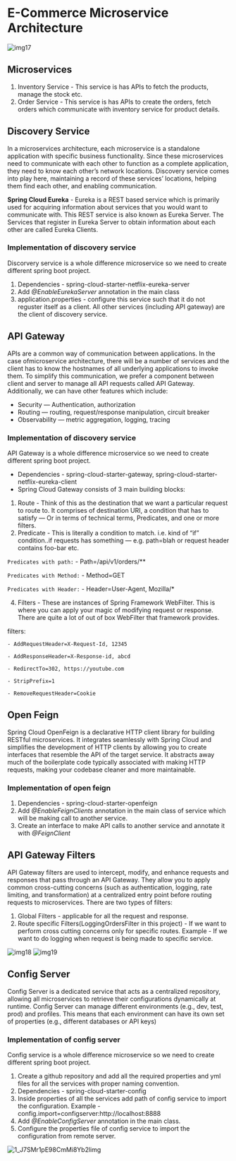 # E-Commerce Microservice Architecture

![img17](https://github.com/user-attachments/assets/dbfdf67b-f3ac-45e0-9db0-0c6ab52961cc)

## Microservices
1. Inventory Service - This service is has APIs to fetch the products, manage the stock etc.
2. Order Service - This service is has APIs to create the orders, fetch orders which communicate with inventory service for product details.

## Discovery Service
In a microservices architecture, each microservice is a standalone application with specific business functionality. Since these microservices need to communicate with each other to function as a 
complete application, they need to know each other’s network locations. Discovery service comes into play here, maintaining a record of these services’ locations, helping them find each other, 
and enabling communication.

**Spring Cloud Eureka** - Eureka is a REST based service which is primarily used for acquiring information about services that you would want to communicate with. This REST service is also known as
Eureka Server. The Services that register in Eureka Server to obtain information about each other are called Eureka Clients.

### Implementation of discovery service
Discorvery service is a whole difference microservice so we need to create different spring boot project.
1. Dependencies - spring-cloud-starter-netflix-eureka-server
2. Add _@EnableEurekaServer_ annotation in the main class
3. application.properties - configure this service such that it do not reguster itself as a client. All other services (including API gateway) are the client of discovery service.

## API Gateway
APIs are a common way of communication between applications. In the case ofmicroservice architecture, there will be a number of services and the client has to know the hostnames of 
all underlying applications to invoke them. To simplify this communication, we prefer a component between client and server to manage all API requests called API Gateway. Additionally, 
we can have other features which include:
* Security — Authentication, authorization
* Routing — routing, request/response manipulation, circuit breaker
* Observability — metric aggregation, logging, tracing

### Implementation of discovery service
API Gateway is a whole difference microservice so we need to create different spring boot project.
* Dependencies - spring-cloud-starter-gateway, spring-cloud-starter-netflix-eureka-client
* Spring Cloud Gateway consists of 3 main building blocks:
1. Route - Think of this as the destination that we want a particular request to route to. It comprises of destination URI, a condition that has to satisfy — Or in terms of technical terms,
Predicates, and one or more filters.
2. Predicate - This is literally a condition to match. i.e. kind of “if” condition..if requests has something — e.g. path=blah or request header contains foo-bar etc.

`Predicates with path:` - Path=/api/v1/orders/**

`Predicates with Method:` - Method=GET

`Predicates with Header:` - Header=User-Agent, Mozilla/*

4. Filters - These are instances of Spring Framework WebFilter. This is where you can apply your magic of modifying request or response. There are quite a lot of out of
box WebFilter that framework provides.

filters:

`- AddRequestHeader=X-Request-Id, 12345`

`- AddResponseHeader=X-Response-id, abcd`

`- RedirectTo=302, https://youtube.com`

`- StripPrefix=1`

`- RemoveRequestHeader=Cookie`

## Open Feign
Spring Cloud OpenFeign is a declarative HTTP client library for building RESTful microservices. It integrates seamlessly with Spring Cloud and simplifies the development of HTTP clients 
by allowing you to create interfaces that resemble the API of the target service. It abstracts away much of the boilerplate code typically associated with making HTTP requests, 
making your codebase cleaner and more maintainable.

### Implementation of open feign
1. Dependencies - spring-cloud-starter-openfeign
2. Add _@EnableFeignClients_ annotation in the main class of service which will be making call to another service.
3. Create an interface to make API calls to another service and annotate it with _@FeignClient_

## API Gateway Filters
API Gateway filters are used to intercept, modify, and enhance requests and responses that pass through an API Gateway. They allow you to apply common cross-cutting concerns
(such as authentication, logging, rate limiting, and transformation) at a centralized entry point before routing requests to microservices. There are two types of filters:
1. Global Filters - applicable for all the request and response.
2. Route specific Filters(LoggingOrdersFilter in this project) - If we want to perform cross cutting concerns only for specific routes. Example - If we want to do logging when request is being made to specific service.

![img18](https://github.com/user-attachments/assets/c2245a2c-6904-484c-86ad-26a54de422fc)
![img19](https://github.com/user-attachments/assets/0660b2cd-ba70-4b21-83d0-45f8f54708a7)

## Config Server
Config Server is a dedicated service that acts as a centralized repository, allowing all microservices to retrieve their configurations dynamically at runtime. Config Server can manage different
environments (e.g., dev, test, prod) and profiles. This means that each environment can have its own set of properties (e.g., different databases or API keys)

### Implementation of config server
Config service is a whole difference microservice so we need to create different spring boot project.
1. Create a github repository and add all the required properties and yml files for all the services with proper naming convention.
2. Dependencies - spring-cloud-starter-config
3. Inside properties of all the services add path of config service to import the configuration. Example - config.import=configserver:http://localhost:8888
4. Add _@EnableConfigServer_ annotation in the main class.
5. Configure the properties file of config service to import the configuration from remote server.

![1_J7SMr1pE98CmMi8Yb2limg](https://github.com/user-attachments/assets/f8a448dd-253e-4881-bf0d-4c43bc8aa72b)

